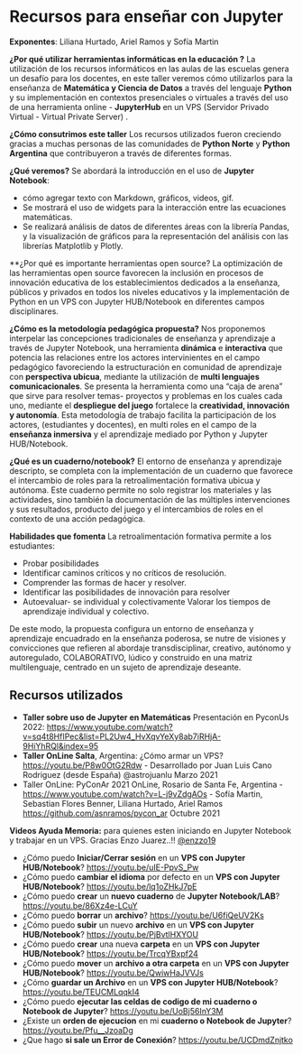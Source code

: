 # Recursos para enseñar con Jupyter
 **Exponentes**: Liliana Hurtado, Ariel Ramos y Sofía Martin 

**¿Por qué utilizar herramientas informáticas en la educación ?**
La utilización de los recursos informáticos en las aulas de las escuelas genera un desafío para los docentes, en este taller veremos cómo utilizarlos para la enseñanza de **Matemática y Ciencia de Datos** a través del lenguaje **Python** y su implementación en contextos presenciales o virtuales a través del uso de una herramienta online - **JupyterHub** en un VPS (Servidor Privado Virtual - Virtual Private Server) . 

**¿Cómo consutrimos este taller**
Los recursos utilizados fueron creciendo gracias a muchas personas de las comunidades de **Python Norte** y **Python Argentina** que contribuyeron a través de diferentes formas. 

**¿Qué veremos?**
Se abordará la introducción en el uso de **Jupyter Notebook**:
* cómo agregar texto con Markdown, gráficos, videos, gif. 
* Se mostrará el uso de widgets para la interacción entre las ecuaciones matemáticas. 
* Se realizará análisis de datos de diferentes áreas con la librería Pandas, y la visualización de gráficos para la representación del análisis con las librerías Matplotlib y Plotly.

**¿Por qué es importante herramientas open source?
La optimización de las herramientas open source favorecen la inclusión en procesos de innovación educativa de los establecimientos dedicados a la enseñanza, públicos y privados en todos los niveles educativos y la implementación de Python en un VPS con Jupyter HUB/Notebook en diferentes campos disciplinares.

**¿Cómo es la metodología  pedagógica propuesta?**
Nos proponemos interpelar las concepciones tradicionales de enseñanza y aprendizaje a través de Jupyter Notebook, una herramienta **dinámica** e **interactiva** que potencia las relaciones entre los actores intervinientes en el campo pedagógico favoreciendo la estructuración en comunidad de aprendizaje con **perspectiva ubicua**, mediante la utilización de **multi lenguajes comunicacionales**. 
Se presenta la herramienta como una “caja de arena” que sirve para resolver temas- proyectos y problemas en los cuales cada uno, mediante el **despliegue del juego** fortalece la **creatividad, innovación y autonomía**.
Esta metodología de trabajo facilita la participación de los actores, (estudiantes y docentes), en multi roles en el campo de la **enseñanza inmersiva** y el aprendizaje mediado por Python y Jupyter HUB/Notebook.

**¿Qué es un cuaderno/notebook?**
El entorno de enseñanza y aprendizaje descripto, se completa con la implementación de un cuaderno que favorece el intercambio de roles para la retroalimentación formativa ubicua y autónoma. Este cuaderno permite no solo registrar los materiales y las actividades, sino también la documentación de las múltiples intervenciones y sus resultados, producto del juego y el intercambios de roles en el contexto de una acción pedagógica.

**Habilidades que fomenta**
La retroalimentación formativa permite a los estudiantes:

* Probar posibilidades
* Identificar caminos críticos y no críticos de resolución.
* Comprender las formas de hacer y resolver.
* Identificar las posibilidades de innovación para resolver
* Autoevaluar- se individual y colectivamente Valorar los tiempos de aprendizaje individual y colectivo.

De este modo, la propuesta configura un entorno de enseñanza y aprendizaje encuadrado en la enseñanza poderosa, se nutre de visiones y convicciones que refieren al abordaje transdisciplinar, creativo, autónomo y autoregulado, COLABORATIVO, lúdico y construido en una matriz multilenguaje, centrado en un sujeto de aprendizaje deseante. 

## Recursos utilizados
* **Taller sobre uso de Jupyter en Matemáticas** Presentación en PyconUs 2022: https://www.youtube.com/watch?v=sq4t8HfIPec&list=PL2Uw4_HvXqvYeXy8ab7iRHjA-9HiYhRQl&index=95 
* **Taller OnLine Salta**, Argentina: ¿Cómo armar un VPS? https://youtu.be/P8w0OtG2Rdw - Desarrollado por Juan Luis Cano Rodriguez (desde España) @astrojuanlu Marzo 2021
* Taller OnLine: PyConAr 2021 OnLine, Rosario de Santa Fe, Argentina - https://www.youtube.com/watch?v=L-j9vZdgAOs - Sofía Martin, Sebastian Flores Benner, Liliana Hurtado, Ariel Ramos https://github.com/asnramos/pycon_ar Octubre 2021

**Videos Ayuda Memoria:** para quienes esten iniciando en Jupyter Notebook y trabajar en un VPS. Gracias Enzo Juarez..!! [@enzzo19](https://github.com/enzzo19/)

  - ¿Cómo puedo **Iniciar/Cerrar sesión** en un **VPS con Jupyter HUB/Notebook**? https://youtu.be/uIE-PpvS_Pw
  - ¿Cómo puedo **cambiar el idioma** por defecto en un **VPS con Jupyter HUB/Notebook**? https://youtu.be/lq1oZHkJ7pE
  - ¿Cómo puedo **crear** un **nuevo cuaderno** de **Jupyter Notebook/LAB**? https://youtu.be/86Xz4e-LCuY
  - ¿Cómo puedo **borrar** un **archivo**? https://youtu.be/U6fiQeUV2Ks
  - ¿Cómo puedo **subir** un nuevo **archivo** en un **VPS con Jupyter HUB/Notebook**? https://youtu.be/PjBvtlHXYOU
  - ¿Cómo puedo **crear** una nueva **carpeta** en un **VPS con Jupyter HUB/Notebook**? https://youtu.be/TrcqYBxpf24
  - ¿Cómo puedo **mover** un **archivo a otra carpeta** en un **VPS con Jupyter HUB/Notebook**? https://youtu.be/QwiwHaJVVJs
  - ¿Cómo **guardar un Archivo** en un **VPS con Jupyter HUB/Notebook**? https://youtu.be/TEUCMLqqkI4
  - ¿Cómo puedo **ejecutar las celdas de codigo de mi cuaderno o Notebook de Jupyter**? https://youtu.be/UoBj56InY3M
  - ¿Existe un **orden de ejecucion** en mi **cuaderno o Notebook de Jupyter**? https://youtu.be/Pfu__JzoaDg
  - ¿Que hago **si sale un Error de Conexión**?  https://youtu.be/UCDmdZnjtko

 
